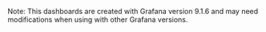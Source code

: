 Note: 
This dashboards are created with Grafana version 9.1.6 and may need modifications when using with other Grafana versions. 
